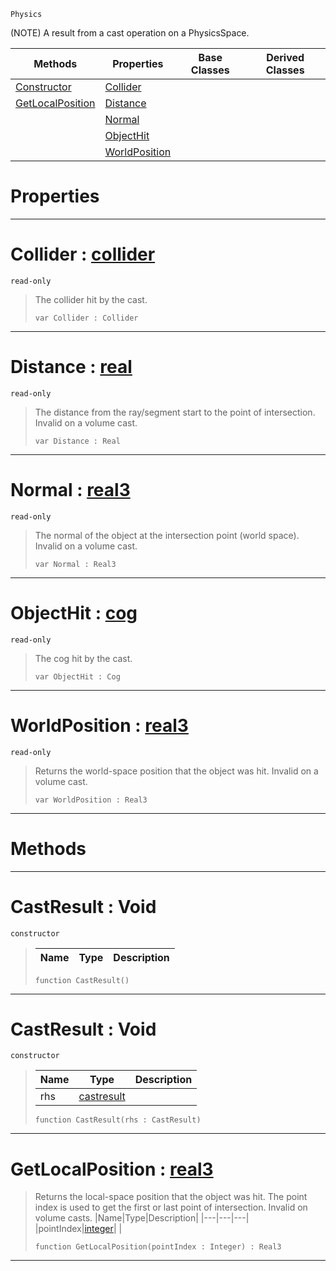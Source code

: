  `Physics`

(NOTE) A result from a cast operation on a PhysicsSpace.

|Methods|Properties|Base Classes|Derived Classes|
|---|---|---|---|
|[Constructor](castresult.md#castresult-void)|[Collider](castresult.md#collider-zilch-engine-doc)| | |
|[GetLocalPosition](castresult.md#getlocalposition-zilch-en)|[Distance](castresult.md#distance-zilch-engine-doc)| | |
| |[Normal](castresult.md#normal-zilch-engine-docum)| | |
| |[ObjectHit](castresult.md#objecthit-zilch-engine-do)| | |
| |[WorldPosition](castresult.md#worldposition-zilch-engin)| | |


 #  Properties


---  
 #  Collider : [collider](collider.md)

 `read-only`

> The collider hit by the cast.
> ```TS:Nada
> var Collider : Collider


---  
 #  Distance : [real](../nada_base_types/real.md)

 `read-only`

> The distance from the ray/segment start to the point of intersection. Invalid on a volume cast.
> ```TS:Nada
> var Distance : Real


---  
 #  Normal : [real3](../nada_base_types/real3.md)

 `read-only`

> The normal of the object at the intersection point (world space). Invalid on a volume cast.
> ```TS:Nada
> var Normal : Real3


---  
 #  ObjectHit : [cog](cog.md)

 `read-only`

> The cog hit by the cast.
> ```TS:Nada
> var ObjectHit : Cog


---  
 #  WorldPosition : [real3](../nada_base_types/real3.md)

 `read-only`

> Returns the world-space position that the object was hit. Invalid on a volume cast.
> ```TS:Nada
> var WorldPosition : Real3


---  
 #  Methods


---  
 #  CastResult : Void

 `constructor`

> 
> |Name|Type|Description|
> |---|---|---|
> ```TS:Nada
> function CastResult()
> ``` 


---  
 #  CastResult : Void

 `constructor`

> 
> |Name|Type|Description|
> |---|---|---|
> |rhs|[castresult](castresult.md)| |
> ```TS:Nada
> function CastResult(rhs : CastResult)
> ``` 


---  
 #  GetLocalPosition : [real3](../nada_base_types/real3.md)

> Returns the local-space position that the object was hit. The point index is used to get the first or last point of intersection. Invalid on volume casts.
> |Name|Type|Description|
> |---|---|---|
> |pointIndex|[integer](../nada_base_types/integer.md)| |
> ```TS:Nada
> function GetLocalPosition(pointIndex : Integer) : Real3
> ``` 


---  
 

 